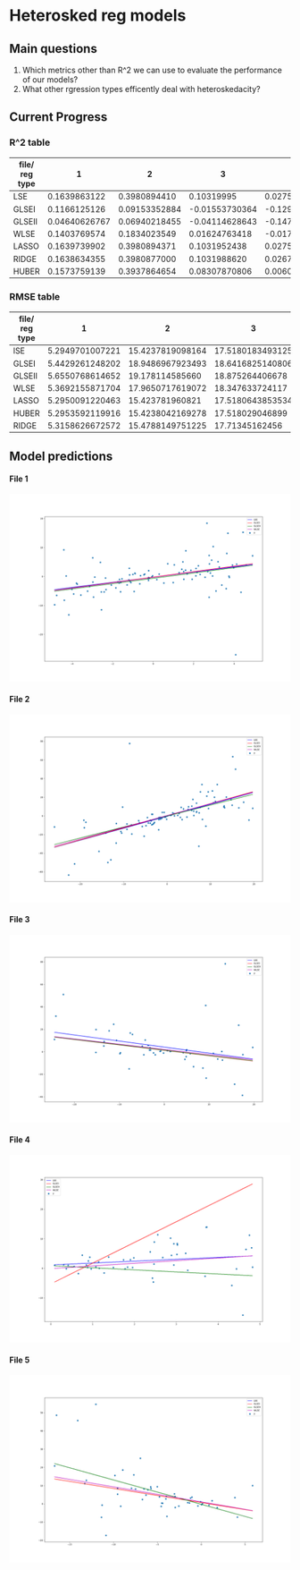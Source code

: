 # Heterosked reg models


## Main questions
1. Which metrics other than R^2 we can use to evaluate the performance of our models?
2. What other rgression types efficently deal with heteroskedacity?


## Current Progress

### R^2 table

| file/ reg type            | 1            | 2            | 3             | 4              | 5            |
| ------------------------- | ------------ | ------------ | ------------- | -------------- | ------------ |
| LSE                        | 0.1639863122  | 0.3980894410  | 0.10319995    | 0.0275947359   | 0.280575792    |
| GLSEI                      |  0.1166125126  | 0.09153352884 | -0.01553730364 | -0.1297663105  | -0.1286472674 |
| GLSEII                     | 0.04640626767 | 0.06940218455 | -0.04114628643 | -0.1472103778  | 0.280575792 |
| WLSE                    | 0.1403769574  | 0.1834023549  | 0.01624763418  | -0.01781630477 | -0.04060542850 |
| LASSO                    |0.1639739902  | 0.3980894371 | 0.1031952438   | 0.02759473565  | 0.2805757898 |
| RIDGE                    |0.1638634355 | 0.3980877000  | 0.1031988620   | 0.02670308780  | 0.2805165134 |
| HUBER                     | 0.1573759139  | 0.3937864654  | 0.08307870806  | 0.006033289644 | 0.2581856714   |

### RMSE table 

| file/ reg type | 1                 | 2                  | 3                  | 4                  | 5                  |
|----------------|-------------------|--------------------|--------------------|--------------------|--------------------|
| lSE            | 5.2949701007221 | 15.4237819098164 | 17.5180183493125 | 5.07326984135883 | 11.1023251073797 |
| GLSEI          | 5.4429261248202 | 18.9486967923493 | 18.6416825140806 | 5.468379190303   | 13.9059458626989 |
| GLSEII         | 5.6550768614652 | 19.178114585660  | 18.875264406678  | 5.5104345123976  | 11.1023251073797 |
| WLSE           | 5.3692155871704 | 17.9650717619072 | 18.347633724117  | 5.1903783156856  | 13.3525576166922 |
| LASSO          | 5.2950091220463 | 15.423781960821  | 17.5180643853534 | 5.0732698420786  | 11.1023251290293 |
| HUBER          | 5.2953592119916 | 15.4238042169278 | 17.518029046899  | 5.0755952787186  | 11.1027825033413 |
| RIDGE          | 5.3158626672572 | 15.4788149751225 | 17.71345162456   | 5.1292070631290  | 11.2737662497784 |

## Model predictions
#### File 1
![pred_plot_1](pred_plot_1_upd.png)
#### File 2
![pred_plot_2](pred_plot_2_upd.png)
#### File 3
![pred_plot_3](pred_plot_3_upd.png)
#### File 4
![pred_plot_4](pred_plot_4_upd.png)
#### File 5
![pred_plot_5](pred_plot_5_upd.png)
